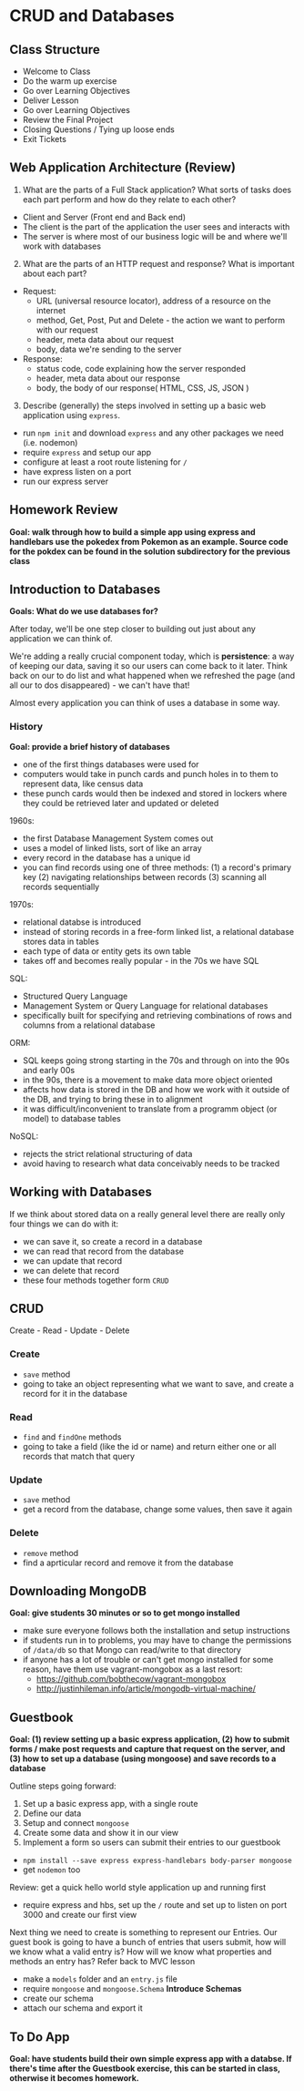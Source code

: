 # CRUD and Databases

## Class Structure
- Welcome to Class
- Do the warm up exercise
- Go over Learning Objectives
- Deliver Lesson
- Go over Learning Objectives
- Review the Final Project
- Closing Questions / Tying up loose ends
- Exit Tickets

## Web Application Architecture (Review)
1. What are the parts of a Full Stack application? What sorts of tasks does each part perform and how do they relate to each other?
  - Client and Server (Front end and Back end)
  - The client is the part of the application the user sees and interacts with
  - The server is where most of our business logic will be and where we'll work with databases

2. What are the parts of an HTTP request and response? What is important about each part?
  - Request:
    - URL (universal resource locator), address of a resource on the internet
    - method, Get, Post, Put and Delete - the action we want to perform with our request
    - header, meta data about our request
    - body, data we're sending to the server
  - Response:
    - status code, code explaining how the server responded
    - header, meta data about our response
    - body, the body of our response( HTML, CSS, JS, JSON )

3. Describe (generally) the steps involved in setting up a basic web application using `express`.
  - run `npm init` and download `express` and any other packages we need (i.e. nodemon)
  - require `express` and setup our app
  - configure at least a root route listening for `/`
  - have express listen on a port
  - run our express server

## Homework Review
__Goal: walk through how to build a simple app using express and handlebars use the pokedex from Pokemon as an example. Source code for the pokdex can be found in the solution subdirectory for the previous class__

## Introduction to Databases
__Goals: What do we use databases for?__

After today, we'll be one step closer to building out just about any application we can think of.

We're adding a really crucial component today, which is __persistence__: a way of keeping our data, saving it so our users can come back to it later. Think back on our to do list and what happened when we refreshed the page (and all our to dos disappeared) - we can't have that!

Almost every application you can think of uses a database in some way.  

### History
__Goal: provide a brief history of databases__
- one of the first things databases were used for
- computers would take in punch cards and punch holes in to them to represent data, like census data
- these punch cards would then be indexed and stored in lockers where they could be retrieved later and updated or deleted

1960s:
  - the first Database Management System comes out
  - uses a model of linked lists, sort of like an array
  - every record in the database has a unique id
  - you can find records using one of three methods:
    (1) a record's primary key
    (2) navigating relationships between records
    (3) scanning all records sequentially

1970s:
  - relational databse is introduced
  - instead of storing records in a free-form linked list, a relational database stores data in tables
  - each type of data or entity gets its own table
  - takes off and becomes really popular - in the 70s we have SQL

SQL:
  - Structured Query Language
  - Management System or Query Language for relational databases
  - specifically built for specifying and retrieving combinations of rows and columns from a relational database

ORM:
  - SQL keeps going strong starting in the 70s and through on into the 90s and early 00s
  - in the 90s, there is a movement to make data more object oriented
  - affects how data is stored in the DB and how we work with it outside of the DB, and trying to bring these in to alignment
  - it was difficult/inconvenient to translate from a programm object (or model) to database tables

NoSQL:
  - rejects the strict relational structuring of data
  - avoid having to research what data conceivably needs to be tracked

## Working with Databases
If we think about stored data on a really general level there are really only four things we can do with it:
- we can save it, so create a record in a database
- we can read that record from the database
- we can update that record
- we can delete that record
- these four methods together form `CRUD`

## CRUD
Create - Read - Update - Delete

### Create
- `save` method
- going to take an object representing what we want to save, and create a record for it in the database

### Read
- `find` and `findOne` methods
- going to take a field (like the id or name) and return either one or all records that match that query

### Update
- `save` method
- get a record from the database, change some values, then save it again

### Delete
- `remove` method
- find a aprticular record and remove it from the database

## Downloading MongoDB
__Goal: give students 30 minutes or so to get mongo installed__
- make sure everyone follows both the installation and setup instructions
- if students run in to problems, you may have to change the permissions of `/data/db` so that Mongo can read/write to that directory
- if anyone has a lot of trouble or can't get mongo installed for some reason, have them use vagrant-mongobox as a last resort:
  - https://github.com/bobthecow/vagrant-mongobox
  - http://justinhileman.info/article/mongodb-virtual-machine/

## Guestbook
__Goal: (1) review setting up a basic express application, (2) how to submit forms / make post requests and capture that request on the server, and (3) how to set up a database (using mongoose) and save records to a database__

Outline steps going forward:
1. Set up a basic express app, with a single route
2. Define our data
3. Setup and connect `mongoose`
4. Create some data and show it in our view
5. Implement a form so users can submit their entries to our guestbook

- `npm install --save express express-handlebars body-parser mongoose`
- get `nodemon` too

Review: get a quick hello world style application up and running first
  - require express and hbs, set up the `/` route and set up to listen on port 3000 and create our first view

Next thing we need to create is something to represent our Entries. Our guest book is going to have a bunch of entries that users submit, how will we know what a valid entry is? How will we know what properties and methods an entry has? Refer back to MVC lesson
- make a `models` folder and an `entry.js` file
- require `mongoose` and `mongoose.Schema` __Introduce Schemas__
- create our schema
- attach our schema and export it

## To Do App
__Goal: have students build their own simple express app with a databse. If there's time after the Guestbook exercise, this can be started in class, otherwise it becomes homework.__
